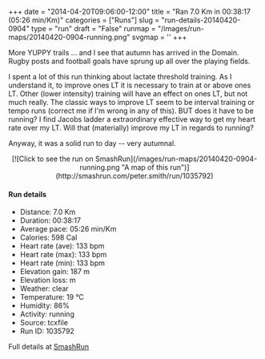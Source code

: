 +++
date = "2014-04-20T09:06:00-12:00"
title = "Ran 7.0 Km in 00:38:17 (05:26 min/Km)"
categories = ["Runs"]
slug = "run-details-20140420-0904"
type = "run"
draft = "False"
runmap = "/images/run-maps/20140420-0904-running.png"
svgmap = '<polyline points="4 52, 8 46, 18 48, 27 34, 29 35, 42 43, 47 46, 63 49, 67 54, 77 46, 79 44, 96 41, 100 48, 100 52, 96 59, 91 55, 92 57, 93 60, 83 66, 75 62, 71 56, 77 45, 88 41, 95 41, 100 48, 99 53, 95 59, 90 55, 93 59, 83 66, 79 64, 71 55, 74 49, 81 43, 74 45, 70 52, 67 54, 64 50, 46 46, 28 35, 22 40, 18 47, 11 49, 6 61, 0 61, 1 57">'
+++

More YUPPY trails ... and I see that autumn has arrived in the Domain. Rugby posts and football goals have sprung up all over the playing fields. 


I spent a lot of this run thinking about lactate threshold training. As I understand it, to improve ones LT it is necessary to train at or above ones LT.  Other (lower intensity) training will have an effect on ones LT, but not much really. The classic ways to improve LT seem to be interval training or tempo runs (correct me if I'm wrong in any of this). BUT does it have to be running? I find Jacobs ladder a extraordinary effective way to get my heart rate over my LT. Will that (materially) improve my LT in regards to running?

Anyway, it was a solid run to day -- very autumnal. 





<!--more-->

<center>
[![Click to see the run on SmashRun](/images/run-maps/20140420-0904-running.png "A map of this run")](http://smashrun.com/peter.smith/run/1035792)
</center>

#### Run details

* Distance: 7.0 Km
* Duration: 00:38:17
* Average pace: 05:26 min/Km
* Calories: 598 Cal
* Heart rate (ave): 133 bpm
* Heart rate (max): 133 bpm
* Heart rate (min): 133 bpm
* Elevation gain: 187 m
* Elevation loss:  m
* Weather: clear
* Temperature: 19 &deg;C
* Humidity: 86%
* Activity: running
* Source: tcxfile
* Run ID: 1035792

Full details at [SmashRun](http://smashrun.com/peter.smith/run/1035792)